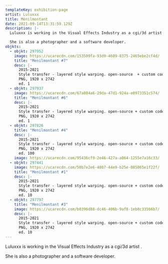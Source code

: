 ```yaml
---
templateKey: exhibition-page
artist: Luluxxx
title: Ménilmontant
date: 2021-09-14T13:31:59.129Z
description: |-
  Luluxxx is working in the Visual Effects Industry as a cgi/3d artist . 

  She is also a photographer and a software developer.
objkts:
  - objkt: 297952
    image: https://ucarecdn.com/153509fa-93d9-4609-8375-2465ebe2cf4d/
    title: "Menilmontant #7"
    desc: |-
      2015-2021
      Style transfer - layered style warping. open-source  + custom code
      PNG, 1920 x 2742
      ed. 1
  - objkt: 297937
    image: https://ucarecdn.com/67a804a6-29da-47d1-924a-e0973351c574/
    title: "Menilmontant #6"
    desc: |-
      2015-2021
      Style transfer - layered style warping. open-source + custom code
      PNG, 1920 x 2742
      ed. 1
  - objkt: 297826
    title: "Menilmontant #4"
    desc: |-
      2015-2021
      Style transfer - layered style warping. open-source + custom code
      PNG, 1920 x 2742
      ed. 100
    image: https://ucarecdn.com/95436cf9-2e46-427a-a064-1255e7a16c33/
  - objkt: 297441
    image: https://ucarecdn.com/50b7e2e6-4807-44e9-b25e-085065e1f22f/
    title: "Menilmontant #1"
    desc: |-
      2015-2021
      Style transfer - layered style warping. open-source + custom code
      PNG, 1920 x 2742
      ed. 10
  - objkt: 297797
    title: "Menilmontant #3"
    image: https://ucarecdn.com/b0396d88-dc46-406b-9af8-1eb8c33566b7/
    desc: |-
      2015-2021
      Style transfer - layered style warping. open-source + custom code
      PNG, 1920 x 2742
      ed. 10
---
```

Luluxxx is working in the Visual Effects Industry as a cgi/3d artist . 

She is also a photographer and a software developer.